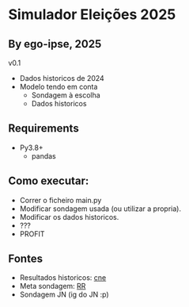 # Simulador Eleições 2025
## By ego-ipse, 2025

v0.1
- Dados historicos de 2024
- Modelo tendo em conta
   - Sondagem à escolha
   - Dados historicos

## Requirements

- Py3.8+
  - pandas

## Como executar:
- Correr o ficheiro main.py
- Modificar sondagem usada (ou utilizar a propria).
- Modificar os dados historicos.
- ???
- PROFIT

## Fontes 
- Resultados historicos: [cne](https://www.cne.pt/content/eleicoes-referendos-resultados-oficiais)
- Meta sondagem: [RR](https://sondagens.rr.pt/)
- Sondagem JN (ig do JN :p)
